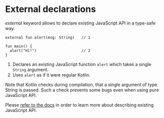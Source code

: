 # External declarations

*external* keyword allows to declare existing JavaScript API in a type-safe way.

```run-kotlin-js
external fun alert(msg: String)   // 1

fun main() {
  alert("Hi!")                    // 2
}
```

1. Declares an existing JavaScript function `alert` which takes a single `String` argument.
2. Uses `alert` as if it were regular Kotlin.

Note that Kotlin checks during compilation, that a single argument of type String is passed. 
Such a check prevents some bugs even when using pure JavaScript API.

Please [refer to the docs](https://kotlinlang.org/docs/reference/js-interop.html#external-modifier) in order 
to learn more about describing existing JavaScript API.
